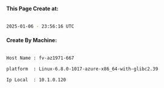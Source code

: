 
   
#### This Page Create at:

```bash

2025-01-06 - 23:56:16 UTC

```

#### Create By Machine:

```bash

Host Name : fv-az1971-667

platform  : Linux-6.8.0-1017-azure-x86_64-with-glibc2.39

Ip Local  : 10.1.0.120

```

